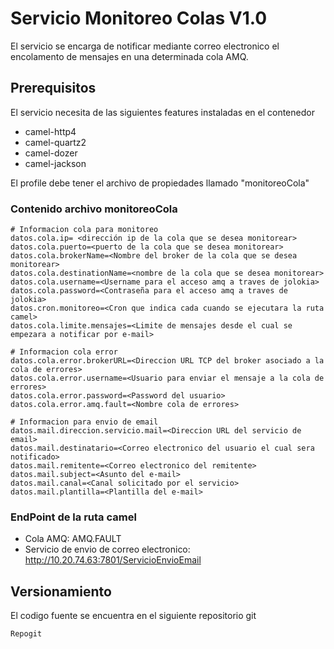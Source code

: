 # Servicio Monitoreo Colas V1.0
El servicio se encarga de notificar mediante correo electronico el encolamento de mensajes en una determinada cola AMQ.

## Prerequisitos
El servicio necesita de las siguientes features instaladas en el contenedor
- camel-http4
- camel-quartz2
- camel-dozer
- camel-jackson

El profile debe tener el archivo de propiedades llamado "monitoreoCola"

### Contenido archivo monitoreoCola

```
# Informacion cola para monitoreo
datos.cola.ip= <dirección ip de la cola que se desea monitorear>
datos.cola.puerto=<puerto de la cola que se desea monitorear>
datos.cola.brokerName=<Nombre del broker de la cola que se desea monitorear>
datos.cola.destinationName=<nombre de la cola que se desea monitorear>
datos.cola.username=<Username para el acceso amq a traves de jolokia>
datos.cola.password=<Contraseña para el acceso amq a traves de jolokia>
datos.cron.monitoreo=<Cron que indica cada cuando se ejecutara la ruta camel>
datos.cola.limite.mensajes=<Limite de mensajes desde el cual se empezara a notificar por e-mail>

# Informacion cola error
datos.cola.error.brokerURL=<Direccion URL TCP del broker asociado a la cola de errores>
datos.cola.error.username=<Usuario para enviar el mensaje a la cola de errores>
datos.cola.error.password=<Password del usuario>
datos.cola.error.amq.fault=<Nombre cola de errores>

# Informacion para envio de email
datos.mail.direccion.servicio.mail=<Direccion URL del servicio de email>
datos.mail.destinatario=<Correo electronico del usuario el cual sera notificado>
datos.mail.remitente=<Correo electronico del remitente>
datos.mail.subject=<Asunto del e-mail>
datos.mail.canal=<Canal solicitado por el servicio>
datos.mail.plantilla=<Plantilla del e-mail>
```

### EndPoint de la ruta camel

- Cola AMQ: AMQ.FAULT
- Servicio de envio de correo electronico: http://10.20.74.63:7801/ServicioEnvioEmail

## Versionamiento
El codigo fuente se encuentra en el siguiente repositorio git

```
Repogit
```


